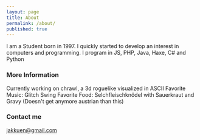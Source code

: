 ```yaml
---
layout: page
title: About
permalink: /about/
published: true
---
```


I am a Student born in 1997.
I quickly started to develop an interest in computers and programming.
I program in JS, PHP, Java, Haxe, C# and Python

### More Information

Currently working on chrawl, a 3d roguelike visualized in ASCII
Favorite Music: Glitch Swing
Favorite Food:  Selchfleischknödel with Sauerkraut and Gravy (Doesn't get anymore austrian than this)

### Contact me

[jakkuen@gmail.com](mailto:jakkuen@gmail.com)